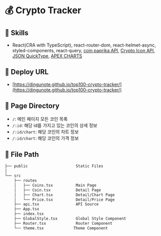 # 💰 Crypto Tracker

## 📌 Skills

- React(CRA with TypeScript), react-router-dom, react-helmet-async, styled-components, react-query, [coin paprika API](https://api.coinpaprika.com/v1/coins), [Crypto Icon API](https://cryptocurrencyliveprices.com/), [JSON QuickType](https://app.quicktype.io/?l=ts), [APEX CHARTS](https://apexcharts.com)

## 📌 Deploy URL

- [https://dingunote.github.io/top100-crypto-tracker/](https://dingunote.github.io/top100-crypto-tracker/)

## 📌 Page Directory

- `/`: 메인 페이지 모든 코인 목록
- `/:id`: 해당 id를 가지고 있는 코인의 상세 정보
- `/:id/chart`: 해당 코인의 차트 정보
- `/:id/chart`: 해당 코인의 가격 정보

## 📌 File Path

```bash
├── public                     Static Files
│
└── src
    ├── routes
    │   ├── Coins.tsx          Main Page
    │   ├── Coin.tsx           Detail Page
    │   ├── Chart.tsx          Detail/Chart Page
    │   └── Price.tsx          Detail/Price Page
    ├── api.tsx                API Source
    ├── App.tsx
    ├── index.tsx
    ├── GlobalStyle.tsx        Global Style Component
    ├── Router.tsx             Router Component
    └── theme.tsx             Theme Component
```
